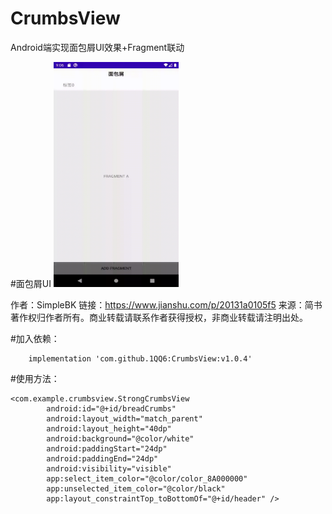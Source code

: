 # CrumbsView
Android端实现面包屑UI效果+Fragment联动

#面包屑UI
<img src="https://github.com/1QQ6/CrumbsView/blob/master/GIF/device-2021-07-11-210616.gif" width=200 height=360 />

作者：SimpleBK
链接：https://www.jianshu.com/p/20131a0105f5
来源：简书
著作权归作者所有。商业转载请联系作者获得授权，非商业转载请注明出处。

#加入依赖：
```
    implementation 'com.github.1QQ6:CrumbsView:v1.0.4'
```
#使用方法：
```
<com.example.crumbsview.StrongCrumbsView
        android:id="@+id/breadCrumbs"
        android:layout_width="match_parent"
        android:layout_height="40dp"
        android:background="@color/white"
        android:paddingStart="24dp"
        android:paddingEnd="24dp"
        android:visibility="visible"
        app:select_item_color="@color/color_8A000000"
        app:unselected_item_color="@color/black"
        app:layout_constraintTop_toBottomOf="@+id/header" />
```
